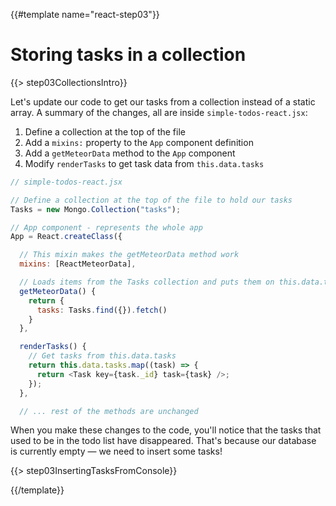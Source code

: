 {{#template name="react-step03"}}

# Storing tasks in a collection

{{> step03CollectionsIntro}}

Let's update our code to get our tasks from a collection instead of a static array. A summary of the changes, all are inside `simple-todos-react.jsx`:

1. Define a collection at the top of the file
2. Add a `mixins:` property to the `App` component definition
3. Add a `getMeteorData` method to the `App` component
4. Modify `renderTasks` to get task data from `this.data.tasks`

```js
// simple-todos-react.jsx

// Define a collection at the top of the file to hold our tasks
Tasks = new Mongo.Collection("tasks");

// App component - represents the whole app
App = React.createClass({

  // This mixin makes the getMeteorData method work
  mixins: [ReactMeteorData],

  // Loads items from the Tasks collection and puts them on this.data.tasks
  getMeteorData() {
    return {
      tasks: Tasks.find({}).fetch()
    }
  },

  renderTasks() {
    // Get tasks from this.data.tasks
    return this.data.tasks.map((task) => {
      return <Task key={task._id} task={task} />;
    });
  },

  // ... rest of the methods are unchanged
```

When you make these changes to the code, you'll notice that the tasks that used to be in the todo list have disappeared. That's because our database is currently empty &mdash; we need to insert some tasks!

{{> step03InsertingTasksFromConsole}}

{{/template}}
